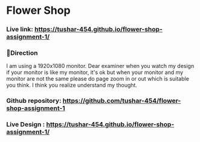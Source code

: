 # Flower Shop

### Live link: https://tushar-454.github.io/flower-shop-assignment-1/

### 📌Direction

I am using a 1920x1080 monitor. Dear examiner when you watch my design if your monitor is like my monitor, it's ok but when your monitor and my monitor are not the same please do page zoom in or out which is suitable you think. I think you realize understand my thought.

### Github repository: https://github.com/tushar-454/flower-shop-assignment-1

### Live Design : https://tushar-454.github.io/flower-shop-assignment-1/
